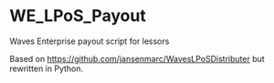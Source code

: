 # WE_LPoS_Payout
Waves Enterprise payout script for lessors

Based on <https://github.com/jansenmarc/WavesLPoSDistributer> but rewritten in Python.

